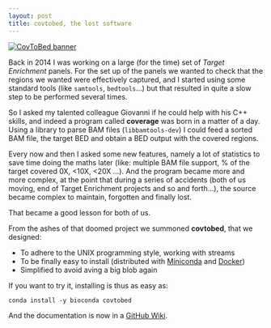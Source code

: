 ```yaml
---
layout: post
title: covtobed, the lost software
---
```


[![CovToBed banner](https://github.com/telatin/covtobed/raw/master/img/coverage_bam_to_bed.png)](https://github.com/telatin/covtobed)

Back in 2014 I was working on a large (for the time) set of *Target Enrichment* panels.
For the set up of the panels we wanted to check that the regions we wanted were effectively
captured, and I started using some standard tools (like `samtools`, `bedtools`...) but that
resulted in quite a slow step to be performed several times.
<!--more-->
So I asked my talented colleague Giovanni if he could help with his C++ skills, and indeed
a program called **coverage** was born in a matter of a day. Using a library to parse BAM files
(`libbamtools-dev`) I could feed a sorted BAM file, the target BED and obtain a BED output
with the covered regions.

Every now and then I asked some new features, namely a lot of statistics to save time doing
the maths later (like: multiple BAM file support,
% of the target covered 0X, <10X, <20X ...). And the program became
more and more complex, at the point that during a series of accidents (both of us moving,
end of Target Enrichment projects and so and forth...), the source became complex to maintain,
forgotten and finally lost.

That became a good lesson for both of us.

From the ashes of that doomed project we summoned **covtobed**, that we designed:

 * To adhere to the UNIX programming style, working with streams
 * To be finally easy to install (distributed with [Miniconda](https://docs.conda.io/en/latest/miniconda.html) and [Docker](https://hub.docker.com/u/andreatelatin))
 * Simplified to avoid aving a big blob again

If you want to try it, installing is thus as easy as:
```
conda install -y bioconda covtobed
```

And the documentation is now in a [GitHub Wiki](https://github.com/telatin/covtobed/wiki).
